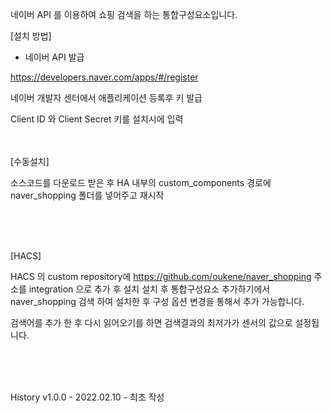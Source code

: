 네이버 API 를 이용하여 쇼핑 검색을 하는 통합구성요소입니다.

[설치 방법]

- 네이버 API 발급

https://developers.naver.com/apps/#/register

네이버 개발자 센터에서 애플리케이션 등록후 키 발급

Client ID 와 Client Secret 키를 설치시에 입력
<br><br><br>


[수동설치]

소스코드를 다운로드 받은 후 HA 내부의 custom_components 경로에 naver_shopping 폴더를 넣어주고 재시작

<br><br><br>


[HACS]

HACS 의 custom repository에 https://github.com/oukene/naver_shopping 주소를 integration 으로 추가 후 설치
설치 후 통합구성요소 추가하기에서 naver_shopping 검색 하여 설치한 후 구성 옵션 변경을 통해서 추가 가능합니다.

검색어를 추가 한 후 다시 읽어오기를 하면 검색결과의 최저가가 센서의 값으로 설정됩니다.

<br><br><br>


History
v1.0.0 - 2022.02.10 - 최초 작성
